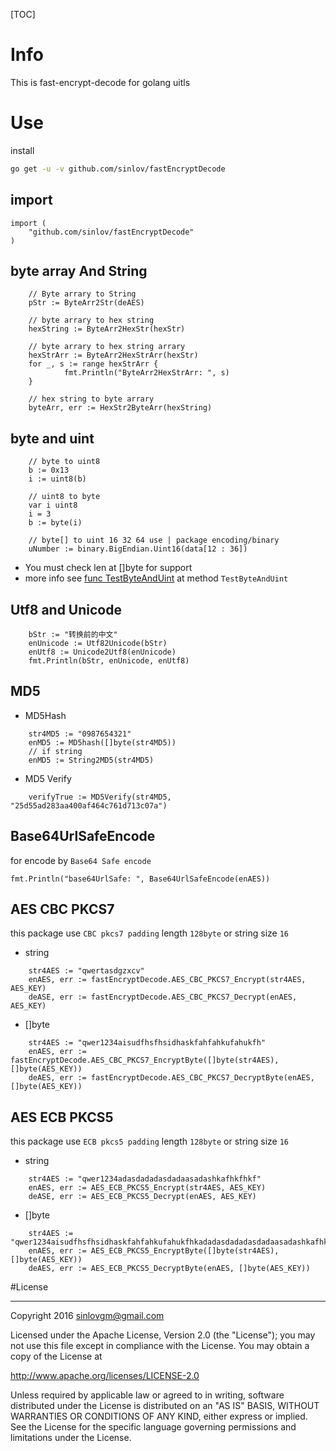 [TOC]

# Info

This is fast-encrypt-decode for golang uitls

# Use

install

```sh
go get -u -v github.com/sinlov/fastEncryptDecode
```

## import

```golang
import (
    "github.com/sinlov/fastEncryptDecode"
)
```


## byte array And String

```golang
    // Byte arrary to String
    pStr := ByteArr2Str(deAES)
    
    // byte arrary to hex string
    hexString := ByteArr2HexStr(hexStr)
    
    // byte arrary to hex string arrary
    hexStrArr := ByteArr2HexStrArr(hexStr)
    for _, s := range hexStrArr {
    		fmt.Println("ByteArr2HexStrArr: ", s)
    }
    
    // hex string to byte arrary
    byteArr, err := HexStr2ByteArr(hexString)
```

## byte and uint

```golang
    // byte to uint8
    b := 0x13
    i := uint8(b)
    
    // uint8 to byte
    var i uint8
    i = 3
    b := byte(i)
    
    // byte[] to uint 16 32 64 use | package encoding/binary
    uNumber := binary.BigEndian.Uint16(data[12 : 36])
```

- You must check len at []byte for support
- more info see [func TestByteAndUint](https://github.com/sinlov/fastEncryptDecode/blob/master/fastEnDeCode_test.go#L50) at method `TestByteAndUint`

## Utf8 and Unicode

```golang
    bStr := "转换前的中文"
	enUnicode := Utf82Unicode(bStr)
	enUtf8 := Unicode2Utf8(enUnicode)
	fmt.Println(bStr, enUnicode, enUtf8)
```


## MD5


- MD5Hash

```golang
    str4MD5 := "0987654321"
	enMD5 := MD5hash([]byte(str4MD5))
	// if string
	enMD5 := String2MD5(str4MD5)
```


- MD5 Verify

```golang
    verifyTrue := MD5Verify(str4MD5, "25d55ad283aa400af464c761d713c07a")
```

## Base64UrlSafeEncode

for encode by `Base64 Safe encode`

```golang
fmt.Println("base64UrlSafe: ", Base64UrlSafeEncode(enAES))
```

## AES CBC PKCS7

this package use `CBC pkcs7 padding` length `128byte` or string size `16`

- string

```golang
    str4AES := "qwertasdgzxcv"
    enAES, err := fastEncryptDecode.AES_CBC_PKCS7_Encrypt(str4AES, AES_KEY)
    deASE, err := fastEncryptDecode.AES_CBC_PKCS7_Decrypt(enAES, AES_KEY)
```


- []byte

```golang
    str4AES := "qwer1234aisudfhsfhsidhaskfahfahkufahukfh"
    enAES, err := fastEncryptDecode.AES_CBC_PKCS7_EncryptByte([]byte(str4AES), []byte(AES_KEY))
    deAES, err := fastEncryptDecode.AES_CBC_PKCS7_DecryptByte(enAES, []byte(AES_KEY))
```


## AES ECB PKCS5

this package use `ECB pkcs5 padding` length `128byte` or string size `16`

- string

```golang
    str4AES := "qwer1234adasdadadasdadaasadashkafhkfhkf"
	enAES, err := AES_ECB_PKCS5_Encrypt(str4AES, AES_KEY)
	deASE, err := AES_ECB_PKCS5_Decrypt(enAES, AES_KEY)
```

- []byte

```golang
    str4AES := "qwer1234aisudfhsfhsidhaskfahfahkufahukfhkadadasdadadasdadaasadashkafhkfhkf"
	enAES, err := AES_ECB_PKCS5_EncryptByte([]byte(str4AES), []byte(AES_KEY))
	deAES, err := AES_ECB_PKCS5_DecryptByte(enAES, []byte(AES_KEY))
```

#License

---

Copyright 2016 sinlovgm@gmail.com

Licensed under the Apache License, Version 2.0 (the "License");
you may not use this file except in compliance with the License.
You may obtain a copy of the License at

   http://www.apache.org/licenses/LICENSE-2.0

Unless required by applicable law or agreed to in writing, software
distributed under the License is distributed on an "AS IS" BASIS,
WITHOUT WARRANTIES OR CONDITIONS OF ANY KIND, either express or implied.
See the License for the specific language governing permissions and
limitations under the License.